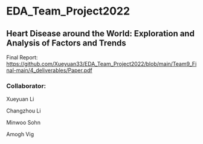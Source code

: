 # EDA_Team_Project2022

## Heart Disease around the World: Exploration and Analysis of Factors and Trends

Final Report: https://github.com/Xueyuan33/EDA_Team_Project2022/blob/main/Team9_Final-main/4_deliverables/Paper.pdf


### Collaborator:

Xueyuan Li

Changzhou Li

Minwoo Sohn

Amogh Vig
